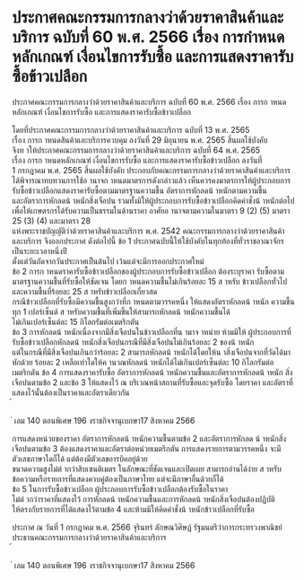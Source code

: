 
# ประกาศคณะกรรมการกลางว่าด้วยราคาสินค้าและบริการ ฉบับที่ 60 พ.ศ. 2566 เรื่อง การกำหนดหลักเกณฑ์ เงื่อนไขการรับซื้อ และการแสดงราคารับซื้อข้าวเปลือก
      
      

      
      

ประกาศคณะกรรมการกลางว่าด้วยราคาสินค้าและบริการ 
ฉบับที่  60  พ.ศ.  2566 
เรื่อง  การก าหนดหลักเกณฑ์  เงื่อนไขการรับซื้อ  และการแสดงราคารับซื้อข้าวเปลือก 
 
 
โดยที่ประกาศคณะกรรมการกลางว่าด้วยราคาสินค้าและบริการ  ฉบับที่  13  พ.ศ.  2565  
เรื่อง  การก าหนดสินค้าและบริการควบคุม  ลงวันที่  29  มิถุนายน  พ.ศ.  2565  สิ้นผลใช้บังคับ   
จึงท าให้ประกาศคณะกรรมการกลางว่าด้วยราคาสินค้าและบริการ  ฉบับที่  64  พ.ศ.  2565   
เรื่อง  การก าหนดหลักเกณฑ์  เงื่อนไขการรับซื้อ  และการแสดงราคารับซื้อข้าวเปลือก  ลงวันที่   
1  กรกฎาคม  พ.ศ.  2565  สิ้นผลใช้บังคับ  ประกอบกับคณะกรรมการกลางว่าด้วยราคาสินค้าและบริการ  
ได้พิจารณาทบทวนการใช้อ านาจก าหนดมาตรการดังกล่าวแล้ว  เห็นควรคงมาตรการให้ผู้ประกอบการ 
รับซื้อข้าวเปลือกแสดงราคารับซื้อตามมาตรฐานความชื้น  อัตราการหักลดน้ าหนักตามความชื้น   
และอัตราการหักลดน้ าหนักสิ่งเจือปน  รวมทั้งมิให้ผู้ประกอบการรับซื้อข้าวเปลือกคิดค่าชั่งน้ าหนักต่อไป  
เพื่อให้เกษตรกรได้รับความเป็นธรรมในด้านราคา 
อาศัยอ านาจตามความในมาตรา  9  (2)  (5)  มาตรา  25  (3)  (4)  และมาตรา  28   
แห่งพระราชบัญญัติว่าด้วยราคาสินค้าและบริการ  พ.ศ.  2542  คณะกรรมการกลางว่าด้วยราคาสินค้า
และบริการ  จึงออกประกาศ  ดังต่อไปนี้ 
ข้อ 1 ประกาศฉบับนี้ให้ใช้บังคับในทุกท้องที่ทั่วราชอาณาจักรเป็นระยะเวลาหนึ่งปี   
ตั้งแต่วันถัดจากวันประกาศเป็นต้นไป  เว้นแต่จะมีการออกประกาศใหม่   
ข้อ 2 การก าหนดราคารับซื้อข้าวเปลือกของผู้ประกอบการรับซื้อข้าวเปลือก  ต้องระบุราคา
รับซื้อตามมาตรฐานความชื้นที่รับซื้อให้ชัดเจน  โดยก าหนดความชื้นไม่เกินร้อยละ  15  ส าหรับ
ข้าวเปลือกทั่วไป  และความชื้นที่ร้อยละ  25  ส าหรับข้าวเปลือกเกี่ยวสด   
กรณีข้าวเปลือกที่รับซื้อมีความชื้นสูงกว่าที่ก าหนดตามวรรคหนึ่ง  ให้แสดงอัตราหักลดน้ าหนัก 
ความชื้นทุก  1  เปอร์เซ็นต์  ส าหรับความชื้นที่เพิ่มขึ้นให้สามารถหักลดน้ าหนักความชื้นได้   
ไม่เกินเปอร์เซ็นต์ละ  15  กิโลกรัมต่อเมตริกตัน   
ข้อ 3 การหักลดน้ าหนักเนื่องจากมีสิ่งเจือปนในข้าวเปลือกที่น ามาจ าหน่าย  ห้ามมิให้ 
ผู้ประกอบการที่รับซื้อข้าวเปลือกหักลดน้ าหนักสิ่งเจือปนกรณีที่มีสิ่งเจือปนไม่เกินร้อยละ  2  ของน้ าหนัก   
แต่ในกรณีที่มีสิ่งเจือปนเกินกว่าร้อยละ  2  สามารถหักลดน้ าหนักได้โดยให้น าสิ่งเจือปนจากที่วัดได้มาหักด้วย 
ร้อยละ  2  เหลือเท่าใดให้ค านวณหักลดน้ าหนักได้ไม่เกินเปอร์เซ็นต์ละ  10  กิโลกรัมต่อเมตริกตัน 
ข้อ 4 การแสดงราคารับซื้อ  อัตราการหักลดน้ าหนักความชื้นและอัตราการหักลดน้ าหนัก
สิ่งเจือปนตามข้อ  2  และข้อ  3  ให้แสดงไว้  ณ  บริเวณหน้าสถานที่รับซื้อและจุดรับซื้อ  โดยราคา 
และอัตราที่แสดงไว้นั้นต้องเป็นราคาและอัตราเดียวกัน   
้
 
่
เลม   140   ตอนพิเศษ   196    งราชกิจจานุเบกษา17   สิงหาคม   2566

การแสดงหน่วยของราคา  อัตราการหักลดน้ าหนักความชื้นตามข้อ  2  และอัตราการหักลด 
น้ าหนักสิ่งเจือปนตามข้อ  3  ต้องแสดงราคาและอัตราต่อหน่วยเมตริกตัน 
การแสดงรายการตามวรรคหนึ่ง  จะมีตัวเลขภาษาใดก็ได้  แต่ต้องมีตัวเลขอารบิคอยู่ด้วย  
ขนาดความสูงไม่ต่ ากว่าสิบเซนติเมตร  ในลักษณะที่ชัดเจนและเปิดเผย  สามารถอ่านได้ง่าย  ส าหรับ
ข้อความหรือรายการที่แสดงควบคู่ต้องเป็นภาษาไทย  แต่จะมีภาษาอื่นด้วยก็ได้   
ข้อ 5 ในการรับซื้อข้าวเปลือก  ผู้ประกอบการรับซื้อข้าวเปลือกต้องรับซื้อในราคา   
ไม่ต่ ากว่าราคาที่แสดงไว้  การหักลดน้ าหนักความชื้นและการหักลดน้ าหนักสิ่งเจือปนต้องปฏิบัติ   
ให้ตรงกับรายการที่ได้แสดงไว้ตามข้อ  4  และห้ามมิให้คิดค่าชั่งน้ าหนักข้าวเปลือกที่รับซื้อ 
 
ประกาศ  ณ  วันที่  1  กรกฎาคม  พ.ศ.  2566 
จุรินทร์  ลักษณวิศิษฏ์ 
รัฐมนตรีว่าการกระทรวงพาณิชย์   
ประธานคณะกรรมการกลางว่าด้วยราคาสินค้าและบริการ   
้
 
่
เลม   140   ตอนพิเศษ   196    งราชกิจจานุเบกษา17   สิงหาคม   2566